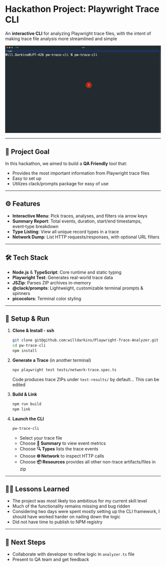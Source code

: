 # Hackathon Project: Playwright Trace CLI

An **interactive CLI** for analyzing Playwright trace files, with the intent of making trace file analysis more streamlined and simple

![pw-trace-cli demo](gif/2025-07-08%2012.22.50.gif)

---

## 🎯 Project Goal

In this hackathon, we aimed to build a **QA Friendly** tool that:  
- Provides the most important information from Playwright trace files
- Easy to set up  
- Utilizes clack/prompts package for easy of use

---

## ⚙️ Features

- **Interactive Menu**: Pick traces, analyses, and filters via arrow keys  
- **Summary Report**: Total events, duration, start/end timestamps, event‑type breakdown  
- **Type Listing**: View all unique record types in a trace  
- **Network Dump**: List HTTP requests/responses, with optional URL filters  

---

## 🛠 Tech Stack

- **Node.js** & **TypeScript**: Core runtime and static typing  
- **Playwright Test**: Generates real-world trace data  
- **JSZip**: Parses ZIP archives in-memory  
- **@clack/prompts**: Lightweight, customizable terminal prompts & spinners  
- **picocolors**: Terminal color styling

---

## 🚀 Setup & Run

1. **Clone & Install - ssh**  
   ```bash
   git clone git@github.com:willdarkins/Playwright-Trace-Analyzer.git
   cd pw-trace-cli
   npm install
   ```

2. **Generate a Trace** (in another terminal)  
   ```bash
   npx playwright test tests/network-trace.spec.ts
   ```
   Code produces trace ZIPs under `test-results/` by default... This can be edited

4. **Build & Link**  
   ```bash
   npm run build
   npm link
   ```

5. **Launch the CLI**  
   ```bash
   pw-trace-cli
   ```
   - Select your trace file  
   - Choose **📝 Summary** to view event metrics
   - Choose **🔍 Types** lists the trace events
   - Choose **🌐 Network** to inspect HTTP calls
   - Choose **📦 Resources** provides all other non-trace artifacts/files in zip

---

## 🤷‍♂️ Lessons Learned

- The project was most likely too ambitious for my current skill level
- Much of the functionality remains missing and bug ridden
- Considering two days were spent mostly setting up the CLI framework, I should have worked harder on nailing down the logic
- Did not have time to publish to NPM registry

---

## 👟 Next Steps

- Collaborate with developer to refine logic in `analyzer.ts` file
- Present to QA team and get feedback
